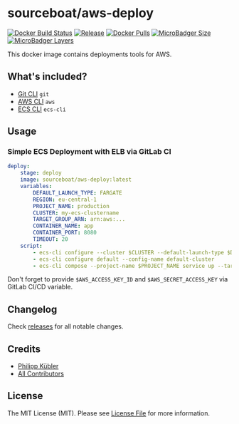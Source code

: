 # sourceboat/aws-deploy

[![Docker Build Status](https://img.shields.io/docker/cloud/build/sourceboat/aws-deploy.svg?style=flat-square)](https://hub.docker.com/r/sourceboat/aws-deploy/builds/)
[![Release](https://img.shields.io/github/release/sourceboat/aws-deploy.svg?style=flat-square)](https://github.com/sourceboat/aws-deploy/releases)
[![Docker Pulls](https://img.shields.io/docker/pulls/sourceboat/aws-deploy.svg?style=flat-square)](https://hub.docker.com/r/sourceboat/aws-deploy/)
[![MicroBadger Size](https://img.shields.io/microbadger/image-size/sourceboat/aws-deploy.svg?style=flat-square)](https://microbadger.com/images/sourceboat/aws-deploy)
[![MicroBadger Layers](https://img.shields.io/microbadger/layers/sourceboat/aws-deploy.svg?style=flat-square)](https://microbadger.com/images/sourceboat/aws-deploy)

This docker image contains deployments tools for AWS.

## What's included?

- [Git CLI](https://git-scm.com/) `git`
- [AWS CLI](https://docs.aws.amazon.com/cli/latest/userguide/cli-chap-welcome.html) `aws`
- [ECS CLI](https://docs.aws.amazon.com/AmazonECS/latest/developerguide/ECS_CLI.html) `ecs-cli`

## Usage

### Simple ECS Deployment with ELB via GitLab CI

```yml
deploy:
    stage: deploy
    image: sourceboat/aws-deploy:latest
    variables:
        DEFAULT_LAUNCH_TYPE: FARGATE
        REGION: eu-central-1
        PROJECT_NAME: production
        CLUSTER: my-ecs-clustername
        TARGET_GROUP_ARN: arn:aws:...
        CONTAINER_NAME: app
        CONTAINER_PORT: 8080
        TIMEOUT: 20
    script:
        - ecs-cli configure --cluster $CLUSTER --default-launch-type $DEFAULT_LAUNCH_TYPE --region $REGION --config-name default-cluster
        - ecs-cli configure default --config-name default-cluster
        - ecs-cli compose --project-name $PROJECT_NAME service up --target-group-arn $TARGET_GROUP_ARN --container-name $CONTAINER_NAME --container-port $CONTAINER_PORT
```

Don't forget to provide `$AWS_ACCESS_KEY_ID` and `$AWS_SECRET_ACCESS_KEY` via GitLab CI/CD variable.

## Changelog

Check [releases](https://github.com/sourceboat/aws-deploy/releases) for all notable changes.

## Credits

- [Philipp Kübler](https://github.com/PKuebler)
- [All Contributors](https://github.com/sourceboat/aws-deploy/graphs/contributors)

## License

The MIT License (MIT). Please see [License File](LICENSE.md) for more information.
